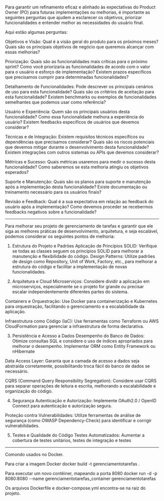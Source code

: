Para garantir um refinamento eficaz e alinhado às expectativas do Product Owner (PO) para futuras implementações ou melhorias, 
é importante as seguintes perguntas que ajudem a esclarecer os objetivos, priorizar funcionalidades e entender melhor as necessidades do usuário final.

Aqui estão algumas perguntas:

Objetivos e Visão:
    Qual é a visão geral do produto para os próximos meses?
    Quais são os principais objetivos de negócio que queremos alcançar com essas melhorias?

Priorização:
    Quais são as funcionalidades mais críticas para o próximo sprint?
    Como você priorizaria as funcionalidades de acordo com o valor para o usuário e esforço de implementação?
    Existem prazos específicos que precisamos cumprir para determinadas funcionalidades?

Detalhamento de Funcionalidades:
    Pode descrever os principais cenários de uso para esta funcionalidade?
    Quais são os critérios de aceitação para esta funcionalidade?
    Existem benchmarks ou exemplos de funcionalidades semelhantes que podemos usar como referência?

Usuário e Experiência:
    Quem são os principais usuários desta funcionalidade?
    Como essa funcionalidade melhora a experiência do usuário?
    Existem feedbacks específicos de usuários que devemos considerar?

Técnicas e de Integração:
    Existem requisitos técnicos específicos ou dependências que precisamos considerar?
    Quais são os riscos potenciais que devemos mitigar durante o desenvolvimento desta funcionalidade?
    Existem integrações com outros sistemas ou APIs que devemos considerar?

Métricas e Sucesso:
    Quais métricas usaremos para medir o sucesso desta funcionalidade?
    Como saberemos se esta melhoria atingiu os objetivos esperados?

Suporte e Manutenção:
    Quais são os planos para suporte e manutenção após a implementação desta funcionalidade?
    Existe documentação ou treinamento necessário para os usuários finais?

Revisão e Feedback:
    Qual é a sua expectativa em relação ao feedback do usuário após a implementação?
    Como devemos proceder se recebermos feedbacks negativos sobre a funcionalidade?


--------------------------------------------------------------------------------------------------------------------------------------------------------------------------------------------------
Para melhorar seu projeto de gerenciamento de tarefas e garantir que ele siga as melhores práticas de desenvolvimento, arquitetura, 
e seja escalável, podemos considerar os seguintes pontos de melhoria:

1. Estrutura do Projeto e Padrões
Aplicação de Princípios SOLID:
    Verifique se todas as classes seguem os princípios SOLID para melhorar a manutenção e flexibilidade do código.
Design Patterns:
    Utilize padrões de design como Repository, Unit of Work, Factory, etc., para melhorar a estrutura do código e facilitar a implementação de novas funcionalidades.

2. Arquitetura e Cloud
Microserviços:
    Considere dividir a aplicação em microserviços, especialmente se o projeto for grande ou precisar escalar independentemente diferentes partes do sistema.

Containers e Orquestração:
    Use Docker para containerização e Kubernetes para orquestração, facilitando o gerenciamento e a escalabilidade da aplicação.

Infraestrutura como Código (IaC):
    Use ferramentas como Terraform ou AWS CloudFormation para gerenciar a infraestrutura de forma declarativa.

3. Persistência e Acesso a Dados
Desempenho do Banco de Dados:
    Otimize consultas SQL e considere o uso de índices apropriados para melhorar o desempenho.
    Implementar ORM como Entity Framework ou nHibernate

Data Access Layer:
    Garanta que a camada de acesso a dados seja abstraída corretamente, possibilitando troca fácil do banco de dados se necessário.

CQRS (Command Query Responsibility Segregation):
    Considere usar CQRS para separar operações de leitura e escrita, melhorando a escalabilidade e organização do código.

4. Segurança
    Autenticação e Autorização:
    Implemente OAuth2.0 / OpenID Connect para autenticação e autorização segura.

Proteção contra Vulnerabilidades:
    Utilize ferramentas de análise de segurança (como OWASP Dependency-Check) para identificar e corrigir vulnerabilidades.

5. Testes e Qualidade do Código
Testes Automatizados:
    Aumentar a cobertura de testes unitários, testes de integração e testes
-------------------------------------------------------------------------------
Comondo usados no Docker.

Para criar a imagem Docker
docker build -t gerenciamentotarefas .

Para executar um novo contêiner, mapeando a porta 8080
docker run -d -p 8080:8080 --name gerenciamentotarefas_container gerenciamentotarefas

Os arquivos Dockerfile e docker-compose.yml encontra-se na raiz do projeto.
